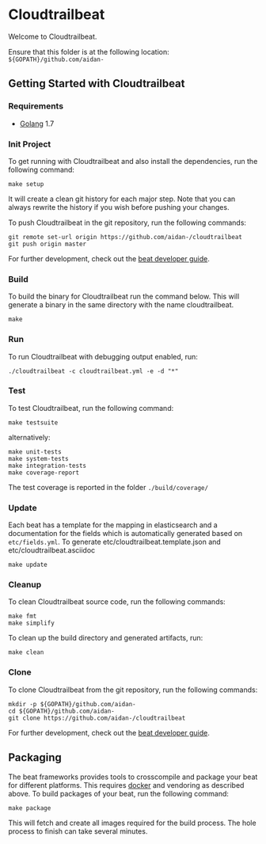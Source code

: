 # Cloudtrailbeat

Welcome to Cloudtrailbeat.

Ensure that this folder is at the following location:
`${GOPATH}/github.com/aidan-`

## Getting Started with Cloudtrailbeat

### Requirements

* [Golang](https://golang.org/dl/) 1.7

### Init Project
To get running with Cloudtrailbeat and also install the
dependencies, run the following command:

```
make setup
```

It will create a clean git history for each major step. Note that you can always rewrite the history if you wish before pushing your changes.

To push Cloudtrailbeat in the git repository, run the following commands:

```
git remote set-url origin https://github.com/aidan-/cloudtrailbeat
git push origin master
```

For further development, check out the [beat developer guide](https://www.elastic.co/guide/en/beats/libbeat/current/new-beat.html).

### Build

To build the binary for Cloudtrailbeat run the command below. This will generate a binary
in the same directory with the name cloudtrailbeat.

```
make
```


### Run

To run Cloudtrailbeat with debugging output enabled, run:

```
./cloudtrailbeat -c cloudtrailbeat.yml -e -d "*"
```


### Test

To test Cloudtrailbeat, run the following command:

```
make testsuite
```

alternatively:
```
make unit-tests
make system-tests
make integration-tests
make coverage-report
```

The test coverage is reported in the folder `./build/coverage/`

### Update

Each beat has a template for the mapping in elasticsearch and a documentation for the fields
which is automatically generated based on `etc/fields.yml`.
To generate etc/cloudtrailbeat.template.json and etc/cloudtrailbeat.asciidoc

```
make update
```


### Cleanup

To clean  Cloudtrailbeat source code, run the following commands:

```
make fmt
make simplify
```

To clean up the build directory and generated artifacts, run:

```
make clean
```


### Clone

To clone Cloudtrailbeat from the git repository, run the following commands:

```
mkdir -p ${GOPATH}/github.com/aidan-
cd ${GOPATH}/github.com/aidan-
git clone https://github.com/aidan-/cloudtrailbeat
```


For further development, check out the [beat developer guide](https://www.elastic.co/guide/en/beats/libbeat/current/new-beat.html).


## Packaging

The beat frameworks provides tools to crosscompile and package your beat for different platforms. This requires [docker](https://www.docker.com/) and vendoring as described above. To build packages of your beat, run the following command:

```
make package
```

This will fetch and create all images required for the build process. The hole process to finish can take several minutes.
